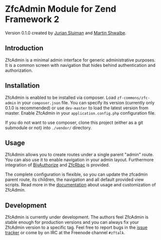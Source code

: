 # ZfcAdmin Module for Zend Framework 2
Version 0.1.0 created by [Jurian Sluiman](http://juriansluiman.nl/en) and [Martin Shwalbe](https://github.com/Hounddog).

## Introduction
ZfcAdmin is a minimal admin interface for generic administrative purposes. It is a common screen with navigation that hides behind authentication and authorization.

## Installation
ZfcAdmin is enabled to be installed via composer. Load `zf-commons/zfc-admin` in your `composer.json` file. You can specify its version (currently only 0.1.0 is recommended) or use `dev-master` to load the latest version from master. Enable ZfcAdmin in your `application.config.php` configuration file.

If you do not want to use composer, clone this project (either as a git submodule or not) into `./vendor/` directory.

## Usage
ZfcAdmin allows you to create routes under a single parent "admin" route. You can also use it to enable navigation in your admin layout. Furthermore integration of [BjyAuthorize](https://github.com/bjyoungblood/BjyAuthorize) and [ZfcRbac](https://github.com/ZF-Commons/zfc-rbac) is provided.

The complete configuration is flexible, so you can update the zfcadmin parent route, its children, the navigation and all default provided view scripts. Read more in the [documentation](docs/1.Introduction.md) about usage and customization of ZfcAdmin.

## Development
ZfcAdmin is currently under development. The authors feel ZfcAdmin is stable enough for production versions and you can always fix your ZfcAdmin version to a specific tag. Feel free to report bugs in the [issue tracker](https://github.com/ZF-Commons/ZfcAdmin/issues) or come by on IRC at the Freenode channel `#zftalk`.